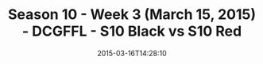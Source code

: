 ---
title: Season 10 - Week 3 (March 15, 2015) - DCGFFL - S10 Black vs S10 Red
teams-score:
- team: _teams/s10-black.md
  score: 20
- team: _teams/s10-red.md
  score: 12
mvp: Alex P. (Black); Long D. (Red)
game-ball: N/A
sportsperson: ''
season: 10
week: 0
date: '2015-03-16T14:28:10'
pageid: season-10-week-three-4420-vs-4438
---